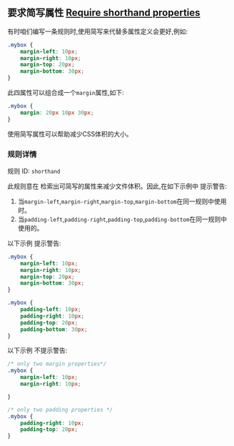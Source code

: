 ## 要求简写属性 [Require shorthand properties](https://github.com/CSSLint/csslint/wiki/Require-shorthand-properties)

有时咱们编写一条规则时,使用简写来代替多属性定义会更好,例如:

```css
.mybox {
    margin-left: 10px;
    margin-right: 10px;
    margin-top: 20px;
    margin-bottom: 30px;
}
```

此四属性可以组合成一个`margin`属性,如下:

```css
.mybox {
    margin: 20px 10px 30px;
}
```

使用简写属性可以帮助减少CSS体积的大小。

### 规则详情

规则 ID: `shorthand`

此规则意在 检索出可简写的属性来减少文件体积。因此,在如下示例中 提示警告:

1. 当`margin-left`,`margin-right`,`margin-top`,`margin-bottom`在同一规则中使用时。
2. 当`padding-left`,`padding-right`,`padding-top`,`padding-bottom`在同一规则中使用的。

以下示例 提示警告:

```css
.mybox {
    margin-left: 10px;
    margin-right: 10px;
    margin-top: 20px;
    margin-bottom: 30px;
}

.mybox {
    padding-left: 10px;
    padding-right: 10px;
    padding-top: 20px;
    padding-bottom: 30px;
}
```

以下示例 不提示警告:

```css
/* only two margin properties*/
.mybox {
    margin-left: 10px;
    margin-right: 10px;

}

/* only two padding properties */
.mybox {
    padding-right: 10px;
    padding-top: 20px;
}
```

